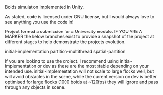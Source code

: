 Boids simulation implemented in Unity.

As stated, code is licensed under GNU license, but I would always love to see anything you use the code in!

Project formed a submission for a University module. IF YOU ARE A MARKER the below branches exist to provide a snapshot of the project at different stages to help demonstrate the projects evolution.

initial-implementation partition-multithread spatial-partition

If you are looking to use the project, I recommend using initial-implementation or dev as these are the most stable depending on your intended use. initial-implementation will not scale to large flocks well, but will avoid obstacles in the scene, while the current version on dev is better optimised for large flocks (1000 boids at ~120fps) they will ignore and pass through any objects in scene.
